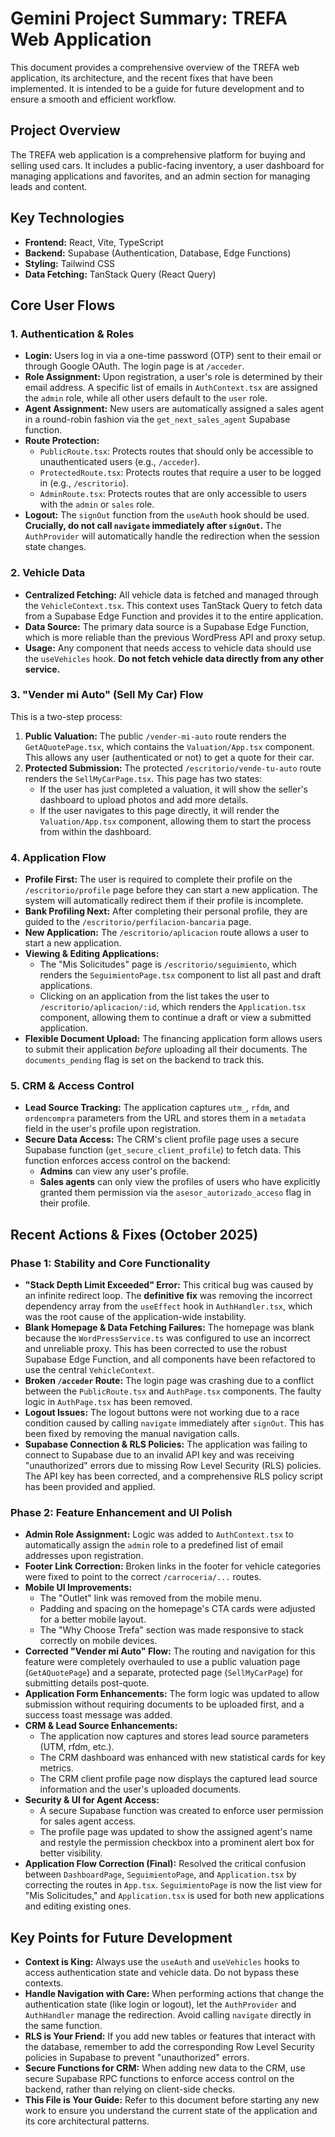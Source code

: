 # Gemini Project Summary: TREFA Web Application

This document provides a comprehensive overview of the TREFA web application, its architecture, and the recent fixes that have been implemented. It is intended to be a guide for future development and to ensure a smooth and efficient workflow.

## Project Overview

The TREFA web application is a comprehensive platform for buying and selling used cars. It includes a public-facing inventory, a user dashboard for managing applications and favorites, and an admin section for managing leads and content.

## Key Technologies

*   **Frontend:** React, Vite, TypeScript
*   **Backend:** Supabase (Authentication, Database, Edge Functions)
*   **Styling:** Tailwind CSS
*   **Data Fetching:** TanStack Query (React Query)

## Core User Flows

### 1. Authentication & Roles

*   **Login:** Users log in via a one-time password (OTP) sent to their email or through Google OAuth. The login page is at `/acceder`.
*   **Role Assignment:** Upon registration, a user's role is determined by their email address. A specific list of emails in `AuthContext.tsx` are assigned the `admin` role, while all other users default to the `user` role.
*   **Agent Assignment:** New users are automatically assigned a sales agent in a round-robin fashion via the `get_next_sales_agent` Supabase function.
*   **Route Protection:**
    *   `PublicRoute.tsx`: Protects routes that should only be accessible to unauthenticated users (e.g., `/acceder`).
    *   `ProtectedRoute.tsx`: Protects routes that require a user to be logged in (e.g., `/escritorio`).
    *   `AdminRoute.tsx`: Protects routes that are only accessible to users with the `admin` or `sales` role.
*   **Logout:** The `signOut` function from the `useAuth` hook should be used. **Crucially, do not call `navigate` immediately after `signOut`.** The `AuthProvider` will automatically handle the redirection when the session state changes.

### 2. Vehicle Data

*   **Centralized Fetching:** All vehicle data is fetched and managed through the `VehicleContext.tsx`. This context uses TanStack Query to fetch data from a Supabase Edge Function and provides it to the entire application.
*   **Data Source:** The primary data source is a Supabase Edge Function, which is more reliable than the previous WordPress API and proxy setup.
*   **Usage:** Any component that needs access to vehicle data should use the `useVehicles` hook. **Do not fetch vehicle data directly from any other service.**

### 3. "Vender mi Auto" (Sell My Car) Flow

This is a two-step process:

1.  **Public Valuation:** The public `/vender-mi-auto` route renders the `GetAQuotePage.tsx`, which contains the `Valuation/App.tsx` component. This allows any user (authenticated or not) to get a quote for their car.
2.  **Protected Submission:** The protected `/escritorio/vende-tu-auto` route renders the `SellMyCarPage.tsx`. This page has two states:
    *   If the user has just completed a valuation, it will show the seller's dashboard to upload photos and add more details.
    *   If the user navigates to this page directly, it will render the `Valuation/App.tsx` component, allowing them to start the process from within the dashboard.

### 4. Application Flow

*   **Profile First:** The user is required to complete their profile on the `/escritorio/profile` page before they can start a new application. The system will automatically redirect them if their profile is incomplete.
*   **Bank Profiling Next:** After completing their personal profile, they are guided to the `/escritorio/perfilacion-bancaria` page.
*   **New Application:** The `/escritorio/aplicacion` route allows a user to start a new application.
*   **Viewing & Editing Applications:**
    *   The "Mis Solicitudes" page is `/escritorio/seguimiento`, which renders the `SeguimientoPage.tsx` component to list all past and draft applications.
    *   Clicking on an application from the list takes the user to `/escritorio/aplicacion/:id`, which renders the `Application.tsx` component, allowing them to continue a draft or view a submitted application.
*   **Flexible Document Upload:** The financing application form allows users to submit their application *before* uploading all their documents. The `documents_pending` flag is set on the backend to track this.

### 5. CRM & Access Control

*   **Lead Source Tracking:** The application captures `utm_`, `rfdm`, and `ordencompra` parameters from the URL and stores them in a `metadata` field in the user's profile upon registration.
*   **Secure Data Access:** The CRM's client profile page uses a secure Supabase function (`get_secure_client_profile`) to fetch data. This function enforces access control on the backend:
    *   **Admins** can view any user's profile.
    *   **Sales agents** can only view the profiles of users who have explicitly granted them permission via the `asesor_autorizado_acceso` flag in their profile.

## Recent Actions & Fixes (October 2025)

### Phase 1: Stability and Core Functionality

*   **"Stack Depth Limit Exceeded" Error:** This critical bug was caused by an infinite redirect loop. The **definitive fix** was removing the incorrect dependency array from the `useEffect` hook in `AuthHandler.tsx`, which was the root cause of the application-wide instability.
*   **Blank Homepage & Data Fetching Failures:** The homepage was blank because the `WordPressService.ts` was configured to use an incorrect and unreliable proxy. This has been corrected to use the robust Supabase Edge Function, and all components have been refactored to use the central `VehicleContext`.
*   **Broken `/acceder` Route:** The login page was crashing due to a conflict between the `PublicRoute.tsx` and `AuthPage.tsx` components. The faulty logic in `AuthPage.tsx` has been removed.
*   **Logout Issues:** The logout buttons were not working due to a race condition caused by calling `navigate` immediately after `signOut`. This has been fixed by removing the manual navigation calls.
*   **Supabase Connection & RLS Policies:** The application was failing to connect to Supabase due to an invalid API key and was receiving "unauthorized" errors due to missing Row Level Security (RLS) policies. The API key has been corrected, and a comprehensive RLS policy script has been provided and applied.

### Phase 2: Feature Enhancement and UI Polish

*   **Admin Role Assignment:** Logic was added to `AuthContext.tsx` to automatically assign the `admin` role to a predefined list of email addresses upon registration.
*   **Footer Link Correction:** Broken links in the footer for vehicle categories were fixed to point to the correct `/carroceria/...` routes.
*   **Mobile UI Improvements:**
    *   The "Outlet" link was removed from the mobile menu.
    *   Padding and spacing on the homepage's CTA cards were adjusted for a better mobile layout.
    *   The "Why Choose Trefa" section was made responsive to stack correctly on mobile devices.
*   **Corrected "Vender mi Auto" Flow:** The routing and navigation for this feature were completely overhauled to use a public valuation page (`GetAQuotePage`) and a separate, protected page (`SellMyCarPage`) for submitting details post-quote.
*   **Application Form Enhancements:** The form logic was updated to allow submission without requiring documents to be uploaded first, and a success toast message was added.
*   **CRM & Lead Source Enhancements:**
    *   The application now captures and stores lead source parameters (UTM, rfdm, etc.).
    *   The CRM dashboard was enhanced with new statistical cards for key metrics.
    *   The CRM client profile page now displays the captured lead source information and the user's uploaded documents.
*   **Security & UI for Agent Access:**
    *   A secure Supabase function was created to enforce user permission for sales agent access.
    *   The profile page was updated to show the assigned agent's name and restyle the permission checkbox into a prominent alert box for better visibility.
*   **Application Flow Correction (Final):** Resolved the critical confusion between `DashboardPage`, `SeguimientoPage`, and `Application.tsx` by correcting the routes in `App.tsx`. `SeguimientoPage` is now the list view for "Mis Solicitudes," and `Application.tsx` is used for both new applications and editing existing ones.

## Key Points for Future Development

*   **Context is King:** Always use the `useAuth` and `useVehicles` hooks to access authentication state and vehicle data. Do not bypass these contexts.
*   **Handle Navigation with Care:** When performing actions that change the authentication state (like login or logout), let the `AuthProvider` and `AuthHandler` manage the redirection. Avoid calling `navigate` directly in the same function.
*   **RLS is Your Friend:** If you add new tables or features that interact with the database, remember to add the corresponding Row Level Security policies in Supabase to prevent "unauthorized" errors.
*   **Secure Functions for CRM:** When adding new data to the CRM, use secure Supabase RPC functions to enforce access control on the backend, rather than relying on client-side checks.
*   **This File is Your Guide:** Refer to this document before starting any new work to ensure you understand the current state of the application and its core architectural patterns.